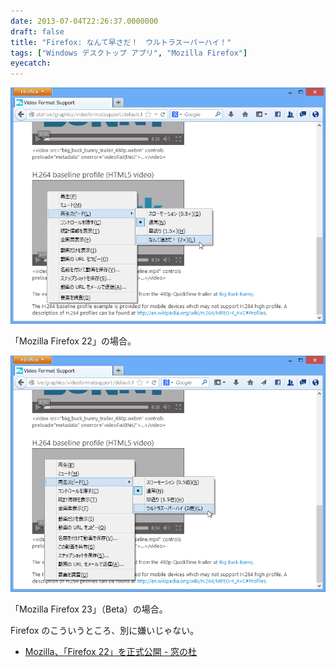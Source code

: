 ```yaml
---
date: 2013-07-04T22:26:37.0000000
draft: false
title: "Firefox: なんて早さだ！　ウルトラスーパーハイ！"
tags: ["Windows デスクトップ アプリ", "Mozilla Firefox"]
eyecatch: 
---
```

<p><span itemscope itemtype="http://schema.org/Photograph"><img src="20130704222247.png" alt="f:id:daruyanagi:20130704222247p:plain" title="f:id:daruyanagi:20130704222247p:plain" class="hatena-fotolife" itemprop="image"></span></p><p>「Mozilla Firefox 22」の場合。</p><p><span itemscope itemtype="http://schema.org/Photograph"><img src="20130704222244.png" alt="f:id:daruyanagi:20130704222244p:plain" title="f:id:daruyanagi:20130704222244p:plain" class="hatena-fotolife" itemprop="image"></span></p><p>「Mozilla Firefox 23」（Beta）の場合。</p><p>Firefox のこういうところ、別に嫌いじゃない。</p>

<ul>
<li><a href="http://www.forest.impress.co.jp/docs/news/20130626_605181.html">Mozilla&#x3001;&#x300C;Firefox 22&#x300D;&#x3092;&#x6B63;&#x5F0F;&#x516C;&#x958B; - &#x7A93;&#x306E;&#x675C;</a></li>
</ul>